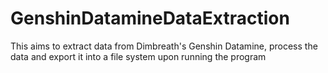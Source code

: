 # GenshinDatamineDataExtraction

This aims to extract data from Dimbreath's Genshin Datamine, process the data and export it into a file system upon running the program
